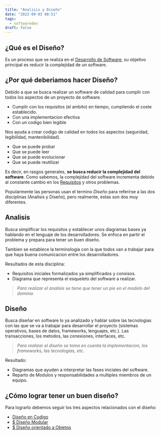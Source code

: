 ```yaml
---
title: "Analisis y Diseño"
date: "2022-09-03 08:51"
tags: 
  - softwaredev
draft: false
---
```

## ¿Qué es el Diseño?
Es un proceso que se realiza en el [Desarrollo de Software](notes/Desarrollo%20de%20Software.md), su objetivo principal es reducir la complejidad de un software.

## ¿Por qué deberiamos hacer Diseño?
Debido a que se busca realizar un software de calidad para cumplir con todos los aspectos de un proyecto de software.
- Cumplir con los requisitos (el ambito) en tiempo, cumpliendo el coste establecido.
- Con una implementacion efectiva
- Con un codigo bien legible

Nos ayuda a crear codigo de calidad en todos los aspectos (seguridad, legibilidad, mantenibilidad).
- Que se puede probar
- Que se puede leer
- Que se puede evolucionar
- Que se puede reutilizar

Es decir, en rasgos generales, **se busca reducir la complejidad del software**. Como sabemos, la complejidad del software incrementa debido al constante cambio en los [Requisitos](notes/Requisitos.md) y otros problemas.

Popularmente las personas usan el termino *Diseño* para referirse a las dos disciplinas (Analisis y Diseño), pero realmente, estas son dos muy diferentes.
## Analisis
Busca simplificar los requisitos y establecer unos diagramas bases ya hablando en el lenguaje de los desarrolladores. Se enfoca en partir el problema y prepara para tener un buen diseño.

Tambien se establece la terminologia con la que todos van a trabajar para que haya buena comunicacion entre los desarrolladores.

Resultados de esta disciplina:
- Requisitos iniciales formalizados ya simplificados y consisos.
- Diagrama que representa el esqueleto del software a realizar.

> *Para realizar el analisis se tiene que tener un pie en el modelo del dominio*

## Diseño
Busca diseñar en software lo ya analizado y hablar sobre las tecnologias con las que se va a trabajar para desarrollar el proyecto (sistemas operativos, bases de datos, frameworks, lenguajes, etc.). Las transacciones, los metodos, las conexiones, interfaces, etc.

> *Para realizar el diseño se toma en cuenta la implementacion, los frameworks, las tecnologias, etc.*

Resultado:
- Diagramas que ayuden a interpretar las fases iniciales del software.
- Reparto de Modulos y responsabilidades a multiples miembros de un equipo.

## ¿Cómo lograr tener un buen diseño?
Para lograrlo debemos seguir los tres aspectos relacionados con el diseño:
- [Diseño en Codigo](notes/Dise%C3%B1o%20en%20Codigo.md)
- [$ Diseño Modular](notes/$%20Diseño%20Modular.md)
- [$ Diseño orientado a Objetos](notes/$%20Diseño%20orientado%20a%20Objetos.md)